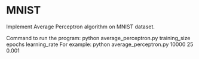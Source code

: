 # MNIST

Implement Average Perceptron algorithm on MNIST dataset.

Command to run the program: python average_perceptron.py training_size epochs learning_rate
For example: python average_perceptron.py 10000 25 0.001
